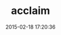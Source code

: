 ---
layout: post
title:  "acclaim"
repo:   "matheusmoreira/acclaim"
date:   2015-02-18 17:20:36
gemurl: https://github.com/matheusmoreira/acclaim
---